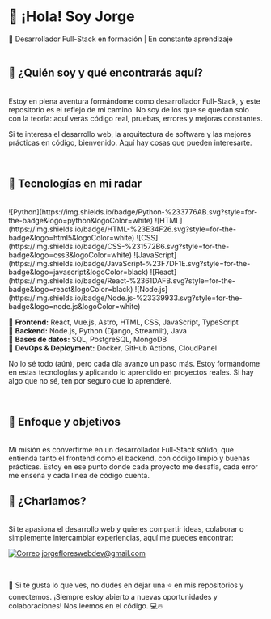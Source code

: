 
# 🚀 ¡Hola! Soy Jorge  
📍 Desarrollador Full-Stack en formación | En constante aprendizaje   
<br>

## 📌 ¿Quién soy y qué encontrarás aquí?  
<br>
Estoy en plena aventura formándome como desarrollador Full-Stack, y este repositorio es el reflejo de mi camino. No soy de los que se quedan solo con la teoría: aquí verás código real, pruebas, errores y mejoras constantes.  

Si te interesa el desarrollo web, la arquitectura de software y las mejores prácticas en código, bienvenido. Aquí hay cosas que pueden interesarte.

<br>

## 🚀 Tecnologías en mi radar  
<br>
![Python](https://img.shields.io/badge/Python-%233776AB.svg?style=for-the-badge&logo=python&logoColor=white)
![HTML](https://img.shields.io/badge/HTML-%23E34F26.svg?style=for-the-badge&logo=html5&logoColor=white)
![CSS](https://img.shields.io/badge/CSS-%231572B6.svg?style=for-the-badge&logo=css3&logoColor=white)
![JavaScript](https://img.shields.io/badge/JavaScript-%23F7DF1E.svg?style=for-the-badge&logo=javascript&logoColor=black)
![React](https://img.shields.io/badge/React-%2361DAFB.svg?style=for-the-badge&logo=react&logoColor=black)
![Node.js](https://img.shields.io/badge/Node.js-%23339933.svg?style=for-the-badge&logo=node.js&logoColor=white)


🔹 **Frontend:** React, Vue.js, Astro, HTML, CSS, JavaScript, TypeScript  
🔹 **Backend:** Node.js, Python (Django, Streamlit), Java  
🔹 **Bases de datos:** SQL, PostgreSQL, MongoDB  
🔹 **DevOps & Deployment:** Docker, GitHub Actions, CloudPanel  

No lo sé todo (aún), pero cada día avanzo un paso más. Estoy formándome en estas tecnologías y aplicando lo aprendido en proyectos reales. Si hay algo que no sé, ten por seguro que lo aprenderé.

<br>

## 🎯 Enfoque y objetivos  
<br>
Mi misión es convertirme en un desarrollador Full-Stack sólido, que entienda tanto el frontend como el backend, con código limpio y buenas prácticas. Estoy en ese punto donde cada proyecto me desafía, cada error me enseña y cada línea de código cuenta.  

<br>

## 📩 ¿Charlamos?  
<br>
Si te apasiona el desarrollo web y quieres compartir ideas, colaborar o simplemente intercambiar experiencias, aquí me puedes encontrar:  

[![Correo](https://img.shields.io/badge/Email-%23D14836.svg?style=for-the-badge&logo=gmail&logoColor=white)](mailto:jorgefloreswebdev@gmail.com) jorgefloreswebdev@gmail.com

<br>

🚀 Si te gusta lo que ves, no dudes en dejar una ⭐ en mis repositorios y conectemos. ¡Siempre estoy abierto a nuevas oportunidades y colaboraciones! Nos leemos en el código. 💻🔥

<!--
**JFloresdev/JFloresdev** is a ✨ _special_ ✨ repository because its `README.md` (this file) appears on your GitHub profile.

Here are some ideas to get you started:

- 🔭 I’m currently working on ...
- 🌱 I’m currently learning ...
- 👯 I’m looking to collaborate on ...
- 🤔 I’m looking for help with ...
- 💬 Ask me about ...
- 📫 How to reach me: ...
- 😄 Pronouns: ...
- ⚡ Fun fact: ...
-->
